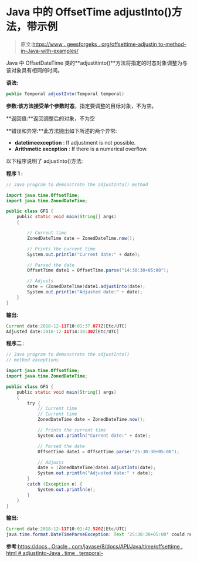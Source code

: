 # Java 中的 OffsetTime adjustInto()方法，带示例

> 原文:[https://www . geesforgeks . org/offsettime-adjustin to-method-in-Java-with-examples/](https://www.geeksforgeeks.org/offsettime-adjustinto-method-in-java-with-examples/)

Java 中 OffsetDateTime 类的**adjustitinto()**方法将指定的时态对象调整为与该对象具有相同的时间。

**语法:**

```java
public Temporal adjustInto(Temporal temporal)

```

**参数:**该方法接受单个参数**时态**，指定要调整的目标对象，不为空。

**返回值:**返回调整后的对象，不为空

**错误和异常:**此方法抛出如下所述的两个异常:

*   **datetimeexception** : If adjustment is not possible.
*   **Arithmetic exception** : If there is a numerical overflow.

以下程序说明了 adjustInto()方法:

**程序 1 :**

```java
// Java program to demonstrate the adjustInto() method

import java.time.OffsetTime;
import java.time.ZonedDateTime;

public class GFG {
    public static void main(String[] args)
    {

        // Current time
        ZonedDateTime date = ZonedDateTime.now();

        // Prints the current time
        System.out.println("Current date:" + date);

        // Parsed the date
        OffsetTime date1 = OffsetTime.parse("14:30:30+05:00");

        // Adjusts
        date = (ZonedDateTime)date1.adjustInto(date);
        System.out.println("Adjusted date:" + date);
    }
}
```

**输出:**

```java
Current date:2018-12-11T10:01:37.877Z[Etc/UTC]
Adjusted date:2018-12-11T14:30:30Z[Etc/UTC]

```

**程序二** :

```java
// Java program to demonstrate the adjustInto()
// method exceptions

import java.time.OffsetTime;
import java.time.ZonedDateTime;

public class GFG {
    public static void main(String[] args)
    {
        try {
            // Current time
            // Current time
            ZonedDateTime date = ZonedDateTime.now();

            // Prints the current time
            System.out.println("Current date:" + date);

            // Parsed the date
            OffsetTime date1 = OffsetTime.parse("25:30:30+05:00");

            // Adjusts
            date = (ZonedDateTime)date1.adjustInto(date);
            System.out.println("Adjusted date:" + date);
        }
        catch (Exception e) {
            System.out.println(e);
        }
    }
}
```

**输出:**

```java
Current date:2018-12-11T10:01:42.520Z[Etc/UTC]
java.time.format.DateTimeParseException: Text '25:30:30+05:00' could not be parsed: Invalid value for HourOfDay (valid values 0 - 23): 25

```

**参考**:[https://docs . Oracle . com/javase/8/docs/API/Java/time/offsettime . html # adjustInto-Java . time . temporal-](https://docs.oracle.com/javase/8/docs/api/java/time/OffsetTime.html#adjustInto-java.time.temporal.Temporal-)